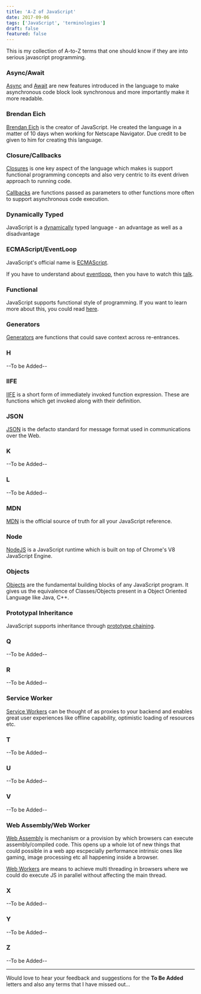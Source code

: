 ```yaml
---
title: 'A-Z of JavaScript'
date: 2017-09-06
tags: ['JavaScript', 'terminologies']
draft: false
featured: false
---
```


This is my collection of A-to-Z terms that one should know if they are into serious javascript programming.

### **A**sync/**Await**

[Async][async] and [Await][await] are new features introduced in the language to make asynchronous code block look synchronous and more importantly make it more readable.

### **B**rendan Eich

[Brendan Eich][brendaneich] is the creator of JavaScript. He created the language in a matter of 10 days when working for Netscape Navigator. Due credit to be given to him for creating this language.

### **C**losure/**C**allbacks

[Closures][closures] is one key aspect of the language which makes is support functional programming concepts and also very centric to its event driven approach to running code.

[Callbacks][callbacks] are functions passed as parameters to other functions more often to support asynchronous code execution.

### **D**ynamically Typed

JavaScript is a [dynamically][dynamic-typing] typed language - an advantage as well as a disadvantage

### **E**CMAScript/**E**ventLoop

JavaScript's official name is [ECMAScript][ecmascript].

If you have to understand about [eventloop][event-loop], then you have to watch this [talk][philip-roberts].

### **F**unctional

JavaScript supports functional style of programming. If you want to learn more about this, you could read [here][functional-light].

### **G**enerators

[Generators][generators] are functions that could save context across re-entrances.

### **H**

--To be Added--

### **I**IFE

[IIFE][iife] is a short form of immediately invoked function expression. These are functions which get invoked along with their definition.

### **J**SON

[JSON][json] is the defacto standard for message format used in communications over the Web.

### **K**

--To be Added--

### **L**

--To be Added--

### **M**DN

[MDN][mdn] is the official source of truth for all your JavaScript reference.

### **N**ode

[NodeJS][node] is a JavaScript runtime which is built on top of Chrome's V8 JavaScript Engine.

### **O**bjects

[Objects][objects] are the fundamental building blocks of any JavaScript program. It gives us the equivalence of Classes/Objects present in a Object Oriented Language like Java, C++.

### **P**rototypal Inheritance

JavaScript supports inheritance through [prototype chaining][prototype-chain].

### **Q**

--To be Added--

### **R**

--To be Added--

### **S**ervice Worker

[Service Workers][service-worker] can be thought of as proxies to your backend and enables great user experiences like offline capability, optimistic loading of resources etc.

### **T**

--To be Added--

### **U**

--To be Added--

### **V**

--To be Added--

### **W**eb Assembly/**W**eb Worker

[Web Assembly][web-assembly] is mechanism or a provision by which browsers can execute assembly/compiled code. This opens up a whole lot of new things that could possible in a web app escpecially performance intrinsic ones like gaming, image processing etc all happening inside a browser.

[Web Workers][web-worker] are means to achieve multi threading in browsers where we could do execute JS in parallel without affecting the main thread.

### **X**

--To be Added--

### **Y**

--To be Added--

### **Z**

--To be Added--

---

Would love to hear your feedback and suggestions for the **To Be Added** letters and also any terms that I have missed out...

[async]: https://developer.mozilla.org/en-US/docs/Web/JavaScript/Reference/Statements/async_function
[await]: https://developer.mozilla.org/en-US/docs/Web/JavaScript/Reference/Operators/await
[brendaneich]: https://en.wikipedia.org/wiki/Brendan_Eich
[closures]: https://developer.mozilla.org/en-US/docs/Web/JavaScript/Closures
[callbacks]: https://developer.mozilla.org/en-US/docs/Glossary/Callback_function
[dynamic-typing]: https://developer.mozilla.org/en-US/docs/Glossary/Dynamic_typing
[ecmascript]: https://developer.mozilla.org/en-US/docs/Web/JavaScript/Language_Resources
[philip-roberts]: https://www.youtube.com/watch?v=8aGhZQkoFbQ
[event-loop]: https://developer.mozilla.org/en-US/docs/Web/JavaScript/EventLoop
[functional-light]: https://github.com/getify/Functional-Light-JS
[generators]: https://developer.mozilla.org/en-US/docs/Web/JavaScript/Reference/Statements/function%2A
[iife]: https://developer.mozilla.org/en-US/docs/Glossary/IIFE
[json]: https://developer.mozilla.org/en-US/docs/Learn/JavaScript/Objects/JSON
[node]: https://nodejs.org/en/
[mdn]: https://developer.mozilla.org/bm/docs/Web/JavaScript
[objects]: https://developer.mozilla.org/en-US/docs/Web/JavaScript/Guide/Working_with_Objects
[prototype-chain]: https://developer.mozilla.org/en-US/docs/Web/JavaScript/Inheritance_and_the_prototype_chain
[service-worker]: https://developer.mozilla.org/en-US/docs/Web/API/Service_Worker_API
[web-assembly]: https://developer.mozilla.org/en-US/docs/WebAssembly
[web-worker]: https://developer.mozilla.org/en-US/docs/Web/API/Web_Workers_API/Using_web_workers
